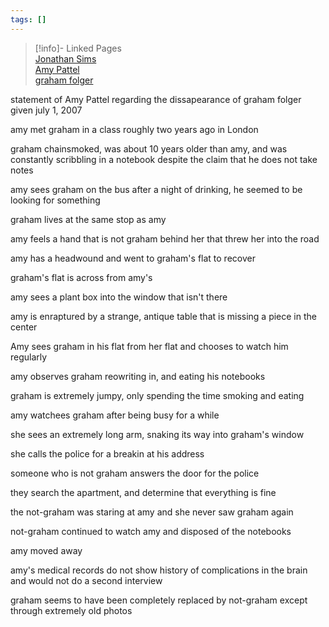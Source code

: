 ```yaml
---
tags: []
---
```

   
>[!info]- Linked Pages   
>[Jonathan Sims](../Characters/Jonathan%20Sims.md)   
>[Amy Pattel](/not_created.md)   
>[graham folger](/not_created.md)   
   
statement of Amy Pattel regarding the dissapearance of graham folger given july 1, 2007   
   
amy met graham in a class roughly two years ago in London   
   
graham chainsmoked, was about 10 years older than amy, and was constantly scribbling in a notebook despite the claim that he does not take notes   
   
amy sees graham on the bus after a night of drinking, he seemed to be looking for something   
   
graham lives at the same stop as amy   
   
amy feels a hand that is not graham behind her that threw her into the road   
   
amy has a headwound and went to graham's flat to recover   
   
graham's flat is across from amy's   
   
amy sees a plant box into the window that isn't there   
   
amy is enraptured by a strange, antique table that is missing a piece in the center   
   
Amy sees graham in his flat from her flat and chooses to watch him regularly   
   
amy observes graham reowriting in, and eating his notebooks   
   
graham is extremely jumpy, only spending the time smoking and eating   
   
amy watchees graham after being busy for a while   
   
she sees an extremely long arm, snaking its way into graham's window   
   
she calls the police for a breakin at his address   
   
someone who is not graham answers the door for the police   
   
they search the apartment, and determine that everything is fine   
   
the not-graham was staring at amy and she never saw graham again   
   
not-graham continued to watch amy and disposed of the notebooks   
   
amy moved away   
   
amy's medical records do not show history of complications in the brain and would not do a second interview   
   
graham seems to have been completely replaced by not-graham except through extremely old photos